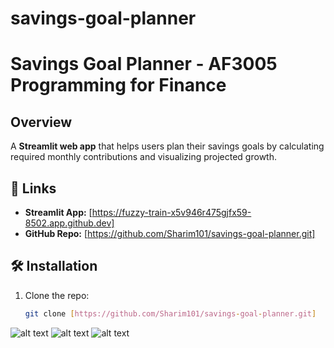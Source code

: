 # savings-goal-planner
# Savings Goal Planner - AF3005 Programming for Finance

## Overview  
A **Streamlit web app** that helps users plan their savings goals by calculating required monthly contributions and visualizing projected growth.

## 🔗 Links  
- **Streamlit App:** [https://fuzzy-train-x5v946r475gjfx59-8502.app.github.dev]  
- **GitHub Repo:** [https://github.com/Sharim101/savings-goal-planner.git]  

## 🛠️ Installation  
1. Clone the repo:  
   ```bash
   git clone [https://github.com/Sharim101/savings-goal-planner.git]
![alt text](image.png)
![alt text](image-1.png)
![alt text](image-2.png)  
